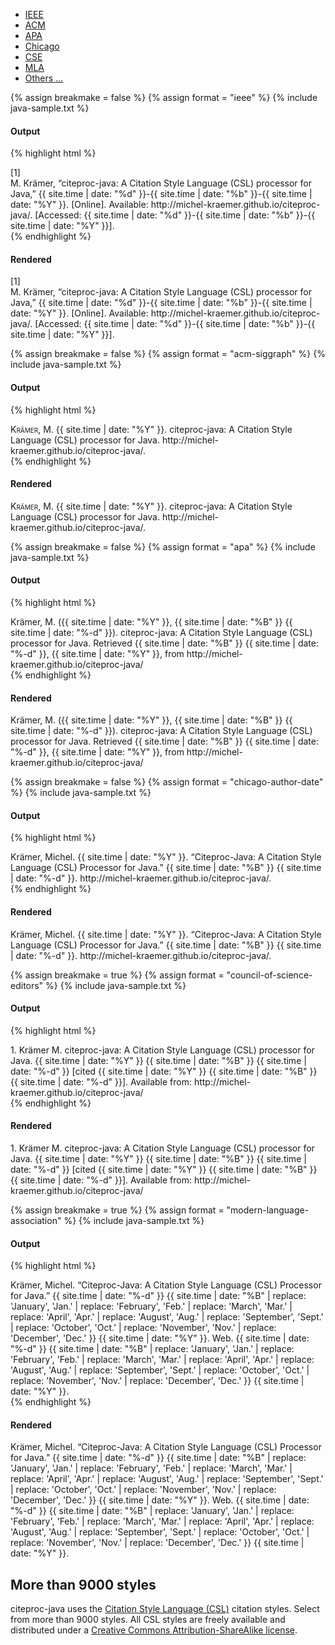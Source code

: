 <ul class="nav nav-tabs" id="samples-tab">
  <li class="active"><a href="#sample-ieee" data-toggle="tab" class="no-scroll">IEEE</a></li>
  <li><a href="#sample-acm-siggraph" data-toggle="tab" class="no-scroll">ACM</a></li>
  <li><a href="#sample-apa" data-toggle="tab" class="no-scroll">APA</a></li>
  <li><a href="#sample-chicago" data-toggle="tab" class="no-scroll">Chicago</a></li>
  <li><a href="#sample-cse" data-toggle="tab" class="no-scroll">CSE</a></li>
  <li><a href="#sample-mla" data-toggle="tab" class="no-scroll">MLA</a></li>
  <li><a href="#sample-others" data-toggle="tab" class="no-scroll">Others &hellip;</a></li>
</ul>

<div class="tab-content">

<div class="tab-pane active" id="sample-ieee">

{% assign breakmake = false %}
{% assign format = "ieee" %}
{% include java-sample.txt %}

<h4>Output</h4>

{% highlight html %}
<div class="csl-bib-body">
  <div class="csl-entry">
    <div class="csl-left-margin">[1]</div>
    <div class="csl-right-inline">M. Krämer, “citeproc-java: A Citation Style
      Language (CSL) processor for Java,” {{ site.time | date: "%d" }}-{{ site.time | date: "%b" }}-{{ site.time | date: "%Y" }}. [Online]. Available:
      http://michel-kraemer.github.io/citeproc-java/. [Accessed: {{ site.time | date: "%d" }}-{{ site.time | date: "%b" }}-{{ site.time | date: "%Y" }}].
    </div>
  </div>
</div>
{% endhighlight %}

<h4>Rendered</h4>

<div class="csl-bib-body">
  <div class="csl-entry">
    <div class="csl-left-margin">[1]</div><div class="csl-right-inline">M. Krämer,
      “citeproc-java: A Citation Style Language (CSL) processor for Java,” {{ site.time | date: "%d" }}-{{ site.time | date: "%b" }}-{{ site.time | date: "%Y" }}. [Online].
      Available: http://michel-kraemer.github.io/citeproc-java/. [Accessed: <span class="today-daylong">{{ site.time | date: "%d" }}</span>-<span class="today-month">{{ site.time | date: "%b" }}</span>-<span class="today-year">{{ site.time | date: "%Y" }}</span>].
    </div>
  </div>
</div>

</div> <!-- tab-pane sample-ieee -->

<div class="tab-pane" id="sample-acm-siggraph">

{% assign breakmake = false %}
{% assign format = "acm-siggraph" %}
{% include java-sample.txt %}

<h4>Output</h4>

{% highlight html %}
<div class="csl-bib-body">
  <div class="csl-entry">
    <span style="font-variant:small-caps;">Krämer, M.</span> {{ site.time | date: "%Y" }}.
    citeproc-java: A Citation Style Language (CSL) processor for Java.
    http://michel-kraemer.github.io/citeproc-java/.
  </div>
</div>
{% endhighlight %}

<h4>Rendered</h4>

<div class="csl-bib-body acm-siggraph">
  <div class="csl-entry">
    <span style="font-variant:small-caps;">Krämer, M.</span> {{ site.time | date: "%Y" }}. citeproc-java: A Citation Style Language (CSL) processor for Java. http://michel-kraemer.github.io/citeproc-java/.
  </div>
</div>

</div> <!-- tab-pane sample-acm-siggraph -->

<div class="tab-pane" id="sample-apa">

{% assign breakmake = false %}
{% assign format = "apa" %}
{% include java-sample.txt %}

<h4>Output</h4>

{% highlight html %}
<div class="csl-bib-body">
  <div class="csl-entry">Krämer, M. ({{ site.time | date: "%Y" }}, {{ site.time | date: "%B" }} {{ site.time | date: "%-d" }}). citeproc-java:
    A Citation Style Language (CSL) processor for Java. Retrieved
    {{ site.time | date: "%B" }} {{ site.time | date: "%-d" }}, {{ site.time | date: "%Y" }}, from http://michel-kraemer.github.io/citeproc-java/
  </div>
</div>
{% endhighlight %}

<h4>Rendered</h4>

<div class="csl-bib-body apa">
  <div class="csl-entry">Krämer, M. ({{ site.time | date: "%Y" }}, {{ site.time | date: "%B" }} {{ site.time | date: "%-d" }}). citeproc-java:
    A Citation Style Language (CSL) processor for Java. Retrieved <span class="today-monthlong">{{ site.time | date: "%B" }}</span> <span class="today-day">{{ site.time | date: "%-d" }}</span>, <span class="today-year">{{ site.time | date: "%Y" }}</span>, from http://michel-kraemer.github.io/citeproc-java/
  </div>
</div>

</div> <!-- tab-pane sample-apa -->

<div class="tab-pane" id="sample-chicago">

{% assign breakmake = false %}
{% assign format = "chicago-author-date" %}
{% include java-sample.txt %}

<h4>Output</h4>

{% highlight html %}
<div class="csl-bib-body">
  <div class="csl-entry">Krämer, Michel. {{ site.time | date: "%Y" }}. “Citeproc-Java: A Citation
    Style Language (CSL) Processor for Java.” {{ site.time | date: "%B" }} {{ site.time | date: "%-d" }}.
    http://michel-kraemer.github.io/citeproc-java/.
  </div>
</div>
{% endhighlight %}

<h4>Rendered</h4>

<div class="csl-bib-body chicago">
  <div class="csl-entry">Krämer, Michel. {{ site.time | date: "%Y" }}. “Citeproc-Java: A Citation
    Style Language (CSL) Processor for Java.” {{ site.time | date: "%B" }} {{ site.time | date: "%-d" }}.
    http://michel-kraemer.github.io/citeproc-java/.
  </div>
</div>

</div> <!-- tab-pane sample-chicago -->

<div class="tab-pane" id="sample-cse">

{% assign breakmake = true %}
{% assign format = "council-of-science-editors" %}
{% include java-sample.txt %}

<h4>Output</h4>

{% highlight html %}
<div class="csl-bib-body">
  <div class="csl-entry">1. Krämer M. citeproc-java: A Citation Style Language
    (CSL) processor for Java. {{ site.time | date: "%Y" }} {{ site.time | date: "%B" }} {{ site.time | date: "%-d" }} [cited {{ site.time | date: "%Y" }} {{ site.time | date: "%B" }} {{ site.time | date: "%-d" }}].
    Available from: http://michel-kraemer.github.io/citeproc-java/
  </div>
</div>
{% endhighlight %}

<h4>Rendered</h4>

<div class="csl-bib-body">
  <div class="csl-entry">1. Krämer M. citeproc-java: A Citation Style Language
    (CSL) processor for Java. {{ site.time | date: "%Y" }} {{ site.time | date: "%B" }} {{ site.time | date: "%-d" }} [cited <span class="today-year">{{ site.time | date: "%Y" }}</span> <span class="today-monthlong">{{ site.time | date: "%B" }}</span> <span class="today-day">{{ site.time | date: "%-d" }}</span>].
    Available from: http://michel-kraemer.github.io/citeproc-java/
  </div>
</div>

</div> <!-- tab-pane sample-cse -->

<div class="tab-pane" id="sample-mla">

{% assign breakmake = true %}
{% assign format = "modern-language-association" %}
{% include java-sample.txt %}

<h4>Output</h4>

{% highlight html %}
<div class="csl-bib-body">
  <div class="csl-entry">Krämer, Michel. “Citeproc-Java: A Citation Style
    Language (CSL) Processor for Java.” {{ site.time | date: "%-d" }} {{ site.time | date: "%B" | replace: 'January', 'Jan.' | replace: 'February', 'Feb.' | replace: 'March', 'Mar.' | replace: 'April', 'Apr.' | replace: 'August', 'Aug.' | replace: 'September', 'Sept.' | replace: 'October', 'Oct.' | replace: 'November', 'Nov.' | replace: 'December', 'Dec.' }} {{ site.time | date: "%Y" }}. Web. {{ site.time | date: "%-d" }} {{ site.time | date: "%B" | replace: 'January', 'Jan.' | replace: 'February', 'Feb.' | replace: 'March', 'Mar.' | replace: 'April', 'Apr.' | replace: 'August', 'Aug.' | replace: 'September', 'Sept.' | replace: 'October', 'Oct.' | replace: 'November', 'Nov.' | replace: 'December', 'Dec.' }} {{ site.time | date: "%Y" }}.
  </div>
</div>
{% endhighlight %}

<h4>Rendered</h4>

<div class="csl-bib-body mla">
  <div class="csl-entry">Krämer, Michel. “Citeproc-Java: A Citation Style
    Language (CSL) Processor for Java.” {{ site.time | date: "%-d" }} {{ site.time | date: "%B" | replace: 'January', 'Jan.' | replace: 'February', 'Feb.' | replace: 'March', 'Mar.' | replace: 'April', 'Apr.' | replace: 'August', 'Aug.' | replace: 'September', 'Sept.' | replace: 'October', 'Oct.' | replace: 'November', 'Nov.' | replace: 'December', 'Dec.' }} {{ site.time | date: "%Y" }}. Web. <span class="today-day">{{ site.time | date: "%-d" }}</span> <span class="today-monthmedium">{{ site.time | date: "%B" | replace: 'January', 'Jan.' | replace: 'February', 'Feb.' | replace: 'March', 'Mar.' | replace: 'April', 'Apr.' | replace: 'August', 'Aug.' | replace: 'September', 'Sept.' | replace: 'October', 'Oct.' | replace: 'November', 'Nov.' | replace: 'December', 'Dec.' }}</span> <span class="today-year">{{ site.time | date: "%Y" }}</span>.
  </div>
</div>

</div> <!-- tab-pane sample-mla -->

<div class="tab-pane" id="sample-others" markdown="1">

<h2>More than 9000 styles</h2>

citeproc-java uses the [Citation Style Language (CSL)](http://citationstyles.org/) citation styles.
Select from more than 9000 styles. All
CSL styles are freely available and distributed under a
[Creative Commons Attribution-ShareAlike license](http://creativecommons.org/licenses/by-sa/3.0/).

</div> <!-- tab-pane sample-others -->

</div> <!-- tab-content -->